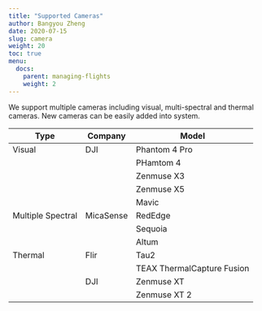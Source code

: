 ```yaml
---
title: "Supported Cameras"
author: Bangyou Zheng
date: 2020-07-15
slug: camera
weight: 20
toc: true
menu:
  docs:
    parent: managing-flights
    weight: 2
---
```



We support multiple cameras including visual, multi-spectral and thermal cameras. New cameras can be easily added into system.


| Type              | Company       | Model                      |
| ----------------- |---------------| -------------------------- |
| Visual            | DJI           | Phantom 4 Pro              |
|                   |               | PHamtom 4                  |
|                   |               | Zenmuse X3                 |
|                   |               | Zenmuse X5                 |
|                   |               | Mavic                      |
| Multiple Spectral | MicaSense     | RedEdge                    |
|                   |               | Sequoia                    |
|                   |               | Altum                      |
| Thermal           | Flir          | Tau2                       |
|                   |               | TEAX ThermalCapture Fusion |
|                   | DJI           | Zenmuse XT                 |
|                   |               | Zenmuse XT 2               |
